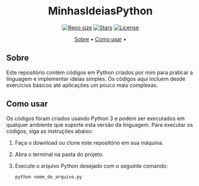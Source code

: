 <h1 align="center">MinhasIdeiasPython</h1>

<p align="center">
  <a href="https://github.com/brunombs/MinhasIdeiasPython"><img src="https://img.shields.io/github/repo-size/brunombs/MinhasIdeiasPython" alt="Repo size"></a>
  <a href="https://github.com/brunombs/MinhasIdeiasPython/stargazers"><img src="https://img.shields.io/github/stars/brunombs/MinhasIdeiasPython" alt="Stars"></a>
  <a href="https://github.com/brunombs/MinhasIdeiasPython/blob/main/LICENSE"><img src="https://img.shields.io/github/license/brunombs/MinhasIdeiasPython" alt="License"></a>
</p>

<p align="center">
  <a href="#sobre">Sobre</a> •
  <a href="#como-usar">Como usar</a> •
</p>

## Sobre

Este repositório contém códigos em Python criados por mim para praticar a linguagem e implementar ideias simples. Os códigos aqui incluem desde exercícios básicos até aplicações um pouco mais complexas.

## Como usar

Os códigos foram criados usando Python 3 e podem ser executados em qualquer ambiente que suporte esta versão da linguagem. Para executar os códigos, siga as instruções abaixo:

1. Faça o download ou clone este repositório em sua máquina.
2. Abra o terminal na pasta do projeto.
3. Execute o arquivo Python desejado com o seguinte comando:

   ```bash
   python nome_do_arquivo.py
